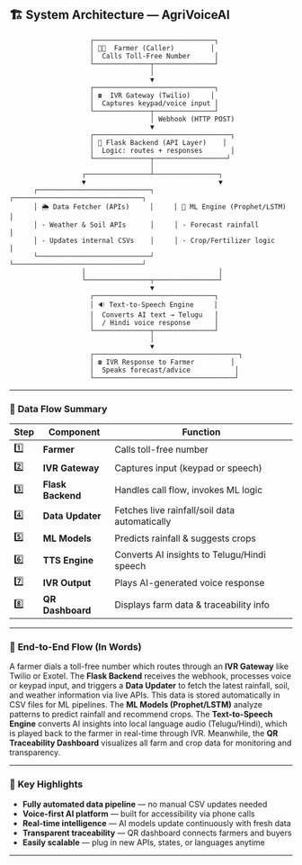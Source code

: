 ## 🏗️ System Architecture — AgriVoiceAI
                        ┌──────────────────────────────┐
                        │ 👩‍🌾  Farmer (Caller)         │
                        │  Calls Toll-Free Number      │
                        └──────────────┬───────────────┘
                                       │
                                       ▼
                        ┌──────────────────────────────┐
                        │ ☎️  IVR Gateway (Twilio)     │
                        │  Captures keypad/voice input │
                        └──────────────┬───────────────┘
                                       │ Webhook (HTTP POST)
                                       ▼
                        ┌──────────────────────────────────┐
                        │ 🧠 Flask Backend (API Layer)    │
                        │  Logic: routes + responses       │
                        └──────────────┬──────────────────┘
                                       │
                      ┌────────────────┴────────────────┐
                      ▼                                 ▼
          ┌────────────────────────────┐     ┌────────────────────────────────┐
          │ 🌦️ Data Fetcher (APIs)     │     │ 🤖 ML Engine (Prophet/LSTM)   │
          │ - Weather & Soil APIs      │     │ - Forecast rainfall            │
          │ - Updates internal CSVs    │     │ - Crop/Fertilizer logic        │
          └────────────────────────────┘     └────────────────────────────────┘
                      │                                 │
                      └────────────────┬────────────────┘
                                       ▼
                        ┌──────────────────────────────┐
                        │ 🔉 Text-to-Speech Engine     │
                        │  Converts AI text → Telugu   │
                        │  / Hindi voice response      │
                        └──────────────┬───────────────┘
                                       │
                                       ▼
                        ┌────────────────────────────────────┐
                        │ ☎️ IVR Response to Farmer         │
                        │  Speaks forecast/advice           │
                        └───────────────────────────────────┘

---

### 🧩 **Data Flow Summary**

| Step | Component | Function |
|------|------------|-----------|
| 1️⃣ | **Farmer** | Calls toll-free number |
| 2️⃣ | **IVR Gateway** | Captures input (keypad or speech) |
| 3️⃣ | **Flask Backend** | Handles call flow, invokes ML logic |
| 4️⃣ | **Data Updater** | Fetches live rainfall/soil data automatically |
| 5️⃣ | **ML Models** | Predicts rainfall & suggests crops |
| 6️⃣ | **TTS Engine** | Converts AI insights to Telugu/Hindi speech |
| 7️⃣ | **IVR Output** | Plays AI-generated voice response |
| 8️⃣ | **QR Dashboard** | Displays farm data & traceability info |

---

### 🧠 **End-to-End Flow (In Words)**

A farmer dials a toll-free number which routes through an **IVR Gateway** like Twilio or Exotel. The **Flask Backend** receives the webhook, processes voice or keypad input, and triggers a **Data Updater** to fetch the latest rainfall, soil, and weather information via live APIs. This data is stored automatically in CSV files for ML pipelines. The **ML Models (Prophet/LSTM)** analyze patterns to predict rainfall and recommend crops. The **Text-to-Speech Engine** converts AI insights into local language audio (Telugu/Hindi), which is played back to the farmer in real-time through IVR. Meanwhile, the **QR Traceability Dashboard** visualizes all farm and crop data for monitoring and transparency.

---

### 🌾 **Key Highlights**

- **Fully automated data pipeline** — no manual CSV updates needed  
- **Voice-first AI platform** — built for accessibility via phone calls  
- **Real-time intelligence** — AI models update continuously with fresh data  
- **Transparent traceability** — QR dashboard connects farmers and buyers  
- **Easily scalable** — plug in new APIs, states, or languages anytime  

---
